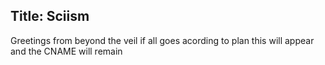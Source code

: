 Title: Sciism
---
Greetings from beyond the veil
if all goes acording to plan this will appear and the CNAME will remain